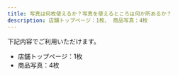 ```yaml
---
title: 写真は何枚使えるか？写真を使えるところは何か所あるか？
description: 店舗トップページ：1枚、 商品写真：4枚
---
```


下記内容でご利用いただけます。
- 店舗トップページ：1枚
- 商品写真：4枚  

